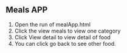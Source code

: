 ## Meals APP

1. Open the run of mealApp.html
2. Click the view meals to view one category
3. Click View detail to view detail of food
4. You can click go back to see other food.